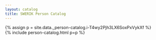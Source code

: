 ```yaml
---
layout: catalog
title: SWERIK Person Catalog
---
```

{% assign p = site.data._person-catalog.i-T4wy2Pjh3LX6SoxPxVykXf %}
{% include person-catalog.html p=p %}

